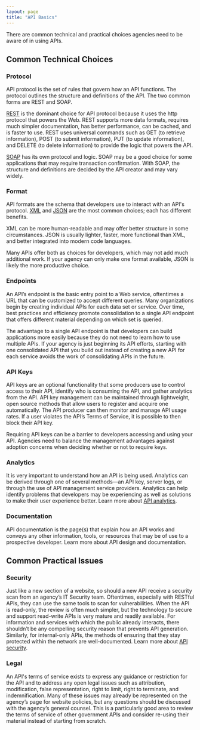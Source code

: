 ```yaml
---
layout: page
title: "API Basics"
---
```


There are common technical and practical choices agencies need to be aware of in using APIs. 

## Common Technical Choices  

### Protocol
API protocol is the set of rules that govern how an API functions. The protocol outlines the structure and definitions of the API. The two common forms are REST and SOAP.
  
[REST](http://en.wikipedia.org/wiki/Representational_state_transfer) is the dominant choice for API protocol because it uses the http protocol that powers the Web. REST supports more data formats, requires much simpler documentation, has better performance, can be cached, and is faster to use. REST uses universal commands such as GET (to retrieve information), POST (to submit information), PUT (to update information), and DELETE (to delete information) to provide the logic that powers the API. 
  
[SOAP](http://en.wikipedia.org/wiki/SOAP) has its own protocol and logic. SOAP may be a good choice for some applications that may require transaction confirmation. With SOAP, the structure and definitions are decided by the API creator and may vary widely.

### Format 
​API formats are the schema that developers use to interact with an API's protocol. [XML](http://en.wikipedia.org/wiki/XML) and [JSON](http://en.wikipedia.org/wiki/JSON) are the most common choices; each has different benefits.
  
XML can be more human-readable and may offer better structure in some circumstances. JSON is usually lighter, faster, more functional than XML, and better integrated into modern code languages.   
  
Many APIs offer both as choices for developers, which may not add much additional work. If your agency can only make one format available, JSON is likely the more productive choice. 

### Endpoints  
An API’s endpoint is the basic entry point to a Web service, oftentimes a URL that can be customized to accept different queries. Many organizations begin by creating individual APIs for each data set or service. Over time, best practices and efficiency promote consolidation to a single API endpoint that offers different material depending on which set is queried. 
  
The advantage to a single API endpoint is that developers can build applications more easily because they do not need to learn how to use multiple APIs. If your agency is just beginning its API efforts, starting with one consolidated API that you build out instead of creating a new API for each service avoids the work of consolidating APIs in the future.

### API Keys 
API keys are an optional functionality that some producers use to control access to their API, identify who is consuming the API, and gather analytics from the API. API key management can be maintained through lightweight, open source methods that allow users to register and acquire one automatically. The API producer can then monitor and manage API usage rates. If a user violates the API’s Terms of Service, it is possible to then block their API key.
  
Requiring API keys can be a barrier to developers accessing and using your API. Agencies need to balance the management advantages against adoption concerns when deciding whether or not to require keys.  

### Analytics
It is very important to understand how an API is being used. Analytics can be derived through one of several methods—an API key, server logs, or through the use of API management service providers. Analytics can help identify problems that developers may be experiencing as well as solutions to make their user experience better. Learn more about [API analytics](http://18f.github.io/API-All-the-X/pages/api_analytics). 

### Documentation      
​API documentation is the page(s) that explain how an API works and conveys any other information, tools, or resources that may be of use to a prospective developer. Learn more about API design and documentation.

## Common Practical Issues  

### Security 
​Just like a new section of a website, so should a new API receive a security scan from an agency’s IT Security team. Oftentimes, especially with RESTful APIs, they can use the same tools to scan for vulnerabilities. When the API is read-only, the review is often much simpler, but the technology to secure and support read-write APIs is very mature and readily available. For information and services with which the public already interacts, there shouldn’t be any compelling security reason that prevents API generation. Similarly, for internal-only APIs, the methods of ensuring that they stay protected within the network are well-documented. Learn more about [API security](http://18f.github.io/API-All-the-X/pages/api_security). 

### Legal
​An API's terms of service exists to express any guidance or restriction for the API and to address any open legal issues such as attribution, modification, false representation, right to limit, right to terminate, and indemnification. Many of these issues may already be represented on the agency’s page for website policies, but any questions should be discussed with the agency’s general counsel. This is a particularly good area to review the terms of service of other government APIs and consider re-using their material instead of starting from scratch. 
